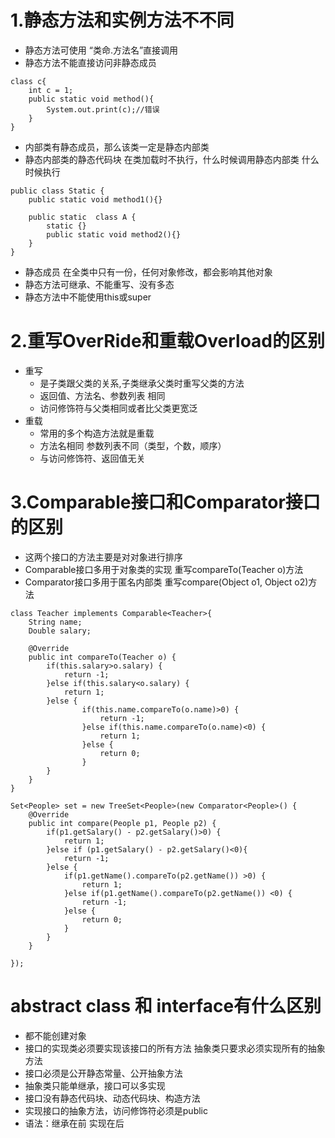 # 1.静态方法和实例方法不不同
-  静态方法可使用 “类命.方法名”直接调用
-  静态方法不能直接访问非静态成员
```
class c{
	int c = 1;
	public static void method(){
		System.out.print(c);//错误
	}
}
```
- 内部类有静态成员，那么该类一定是静态内部类
- 静态内部类的静态代码块 在类加载时不执行，什么时候调用静态内部类  什么时候执行
```
public class Static {
	public static void method1(){}
	
	public static  class A {
		static {}
		public static void method2(){}
	}
}
```
- 静态成员 在全类中只有一份，任何对象修改，都会影响其他对象
- 静态方法可继承、不能重写、没有多态
- 静态方法中不能使用this或super
# 2.重写OverRide和重载Overload的区别
- 重写
	- 是子类跟父类的关系,子类继承父类时重写父类的方法
	- 返回值、方法名、参数列表 相同
	- 访问修饰符与父类相同或者比父类更宽泛
- 重载 
	- 常用的多个构造方法就是重载 
	- 方法名相同 参数列表不同（类型，个数，顺序）   
	- 与访问修饰符、返回值无关
# 3.Comparable接口和Comparator接口的区别
- 这两个接口的方法主要是对对象进行排序 
- Comparable接口多用于对象类的实现    重写compareTo(Teacher o)方法
- Comparator接口多用于匿名内部类      重写compare(Object o1, Object o2)方法
```
class Teacher implements Comparable<Teacher>{
	String name;
	Double salary;
	
	@Override
	public int compareTo(Teacher o) {
		if(this.salary>o.salary) {
			return -1;
		}else if(this.salary<o.salary) {
			return 1;
		}else {
				if(this.name.compareTo(o.name)>0) {
					return -1;
				}else if(this.name.compareTo(o.name)<0) {
					return 1;
				}else {
					return 0;
				}
		}
	}
}
```
```
Set<People> set = new TreeSet<People>(new Comparator<People>() {
	@Override
	public int compare(People p1, People p2) {
		if(p1.getSalary() - p2.getSalary()>0) {
			return 1;
		}else if (p1.getSalary() - p2.getSalary()<0){
			return -1;
		}else {
			if(p1.getName().compareTo(p2.getName()) >0) {
				return 1;
			}else if(p1.getName().compareTo(p2.getName()) <0) {
				return -1;
			}else {
				return 0;
			}
		}
	}
			
});
```
# abstract class 和 interface有什么区别
- 都不能创建对象
- 接口的实现类必须要实现该接口的所有方法  抽象类只要求必须实现所有的抽象方法
- 接口必须是公开静态常量、公开抽象方法
- 抽象类只能单继承，接口可以多实现
- 接口没有静态代码块、动态代码块、构造方法
- 实现接口的抽象方法，访问修饰符必须是public
- 语法：继承在前  实现在后

